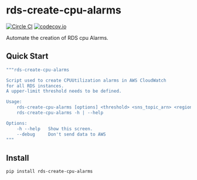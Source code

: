 # rds-create-cpu-alarms

[![Circle CI](https://circleci.com/gh/percolate/rds-create-cpu-alarms.svg?style=svg)](https://circleci.com/gh/percolate/rds-create-cpu-alarms)
[![codecov.io](http://codecov.io/github/percolate/rds-create-cpu-alarms/coverage.svg?branch=master)](http://codecov.io/github/percolate/rds-create-cpu-alarms?branch=master)

Automate the creation of RDS cpu Alarms.

## Quick Start

```bash
"""rds-create-cpu-alarms

Script used to create CPUUtilization alarms in AWS CloudWatch
for all RDS instances.
A upper-limit threshold needs to be defined.

Usage:
    rds-create-cpu-alarms [options] <threshold> <sns_topic_arn> <region>
    rds-create-cpu-alarms -h | --help

Options:
    -h --help   Show this screen.
    --debug     Don't send data to AWS
"""
```

## Install

```bash
pip install rds-create-cpu-alarms
```

